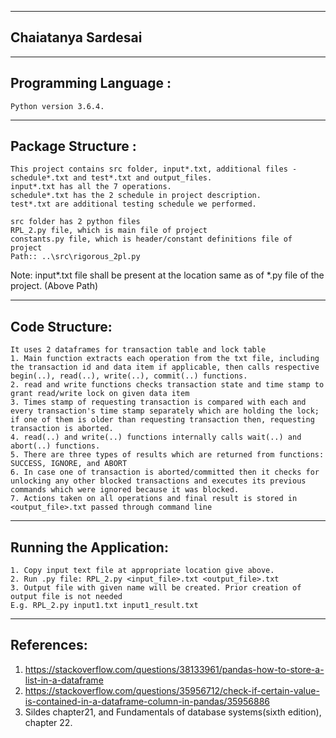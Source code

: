 -----------------------
Chaiatanya Sardesai
-----------------------

----------------------
Programming Language : 
----------------------
	Python version 3.6.4.
	
-------------------
Package Structure :
-------------------
	This project contains src folder, input*.txt, additional files - schedule*.txt and test*.txt and output_files.
	input*.txt has all the 7 operations.
	schedule*.txt has the 2 schedule in project description.
	test*.txt are additional testing schedule we performed.
	
	src folder has 2 python files
	RPL_2.py file, which is main file of project
	constants.py file, which is header/constant definitions file of project 
	Path:: ..\src\rigorous_2pl.py
Note: input*.txt file shall be present at the location same as of *.py file of the project. (Above Path)

---------------
Code Structure:
---------------
	It uses 2 dataframes for transaction table and lock table
	1. Main function extracts each operation from the txt file, including the transaction id and data item if applicable, then calls respective begin(..), read(..), write(..), commit(..) functions.
	2. read and write functions checks transaction state and time stamp to grant read/write lock on given data item
	3. Times stamp of requesting transaction is compared with each and every transaction's time stamp separately which are holding the lock; if one of them is older than requesting transaction then, requesting transaction is aborted.
	4. read(..) and write(..) functions internally calls wait(..) and abort(..) functions.
	5. There are three types of results which are returned from functions: SUCCESS, IGNORE, and ABORT
	6. In case one of transaction is aborted/committed then it checks for unlocking any other blocked transactions and executes its previous commands which were ignored because it was blocked.
	7. Actions taken on all operations and final result is stored in <output_file>.txt passed through command line

------------------------
Running the Application:
------------------------ 
	1. Copy input text file at appropriate location give above.
	2. Run .py file: RPL_2.py <input_file>.txt <output_file>.txt
	3. Output file with given name will be created. Prior creation of output file is not needed
	E.g. RPL_2.py input1.txt input1_result.txt
	

-----------	
References:
-----------
1. https://stackoverflow.com/questions/38133961/pandas-how-to-store-a-list-in-a-dataframe
2. https://stackoverflow.com/questions/35956712/check-if-certain-value-is-contained-in-a-dataframe-column-in-pandas/35956886
3. Sildes chapter21, and Fundamentals of database systems(sixth edition), chapter 22.
